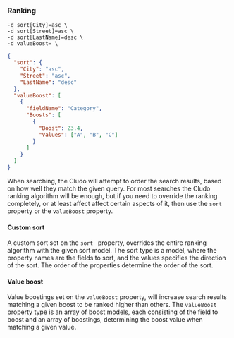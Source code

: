 <h3 id="full-searches_ranking">Ranking</h3>

```shell
-d sort[City]=asc \
-d sort[Street]=asc \
-d sort[LastName]=desc \
-d valueBoost= \
```

```json
{
  "sort": {
    "City": "asc",
    "Street": "asc",
    "LastName": "desc"
  },
  "valueBoost": [
    {
      "fieldName": "Category",
      "Boosts": [
        {
          "Boost": 23.4,
          "Values": ["A", "B", "C"]
        }
      ]
    }
  ]
}
```

When searching, the Cludo will attempt to order the search results, based on how well they match the given query. For most searches the Cludo ranking algorithm will be enough, but if you need to override the ranking completely, or at least affect affect certain aspects of it, then use the `sort` property or the `valueBoost` property.




#### Custom sort

A custom sort set on the `sort ` property, overrides the entire ranking algorithm with the given sort model. The sort type is a model, where the property names are the fields to sort, and the values specifies the direction of the sort. The order of the properties determine the order of the sort.





#### Value boost

Value boostings set on the `valueBoost` property, will increase search results matching a given boost to be ranked higher than others. The `valueBoost` property type is an array of boost models, each consisting of the field to boost and an array of boostings, determining the boost value when matching a given value. 